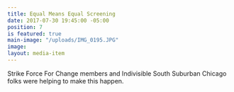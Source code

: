 ```yaml
---
title: Equal Means Equal Screening
date: 2017-07-30 19:45:00 -05:00
position: 7
is featured: true
main-image: "/uploads/IMG_0195.JPG"
image: 
layout: media-item
---
```


Strike Force For Change members and Indivisible South Suburban Chicago folks were helping to make this happen. 
